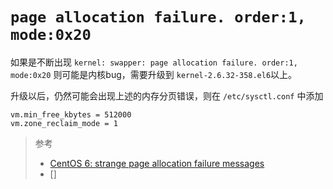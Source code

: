 # `page allocation failure. order:1, mode:0x20`

如果是不断出现 `kernel: swapper: page allocation failure. order:1, mode:0x20` 则可能是内核bug，需要升级到 `kernel-2.6.32-358.el6`以上。

升级以后，仍然可能会出现上述的内存分页错误，则在 `/etc/sysctl.conf` 中添加

```
vm.min_free_kbytes = 512000
vm.zone_reclaim_mode = 1
```

> 参考
>
> * [CentOS 6: strange page allocation failure messages](http://serverfault.com/questions/494756/centos-6-strange-page-allocation-failure-messages)
> * []
